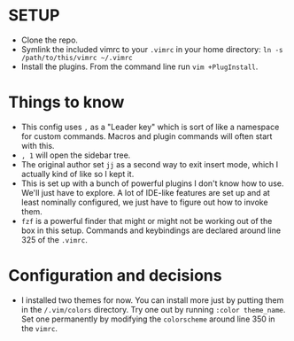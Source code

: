 # SETUP
* Clone the repo. 
* Symlink the included vimrc to your `.vimrc` in your home directory: `ln -s /path/to/this/vimrc ~/.vimrc`
* Install the plugins. From the command line run `vim +PlugInstall`.

# Things to know
* This config uses `,` as a "Leader key" which is sort of like a namespace for custom commands. Macros and plugin commands will often start with this.
* `, 1` will open the sidebar tree.
* The original author set `jj` as a second way to exit insert mode, which I actually kind of like so I kept it.
* This is set up with a bunch of powerful plugins I don't know how to use. We'll just have to explore. A lot of IDE-like features are set up and at least nominally configured, we just have to figure out how to invoke them.
* `fzf` is a powerful finder that might or might not be working out of the box in this setup. Commands and keybindings are declared around line 325 of the `.vimrc`.

# Configuration and decisions
* I installed two themes for now. You can install more just by putting them in the `/.vim/colors` directory. Try one out by running `:color theme_name`. Set one permanently by modifying the `colorscheme` around line 350 in the `vimrc`.
